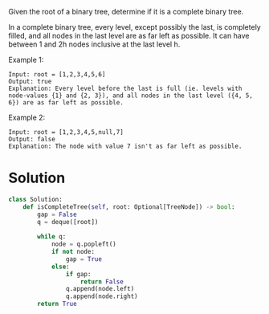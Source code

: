 Given the root of a binary tree, determine if it is a complete binary tree.

In a complete binary tree, every level, except possibly the last, is completely filled, and all nodes in the last level are as far left as possible. It can have between 1 and 2h nodes inclusive at the last level h.

 

Example 1:
```
Input: root = [1,2,3,4,5,6]
Output: true
Explanation: Every level before the last is full (ie. levels with node-values {1} and {2, 3}), and all nodes in the last level ({4, 5, 6}) are as far left as possible.
```
Example 2:
```
Input: root = [1,2,3,4,5,null,7]
Output: false
Explanation: The node with value 7 isn't as far left as possible.
```

Solution
========
```python
class Solution:
    def isCompleteTree(self, root: Optional[TreeNode]) -> bool:
        gap = False
        q = deque([root])
        
        while q:
            node = q.popleft()
            if not node:
                gap = True
            else:
                if gap:
                    return False
                q.append(node.left)
                q.append(node.right)
        return True


```
